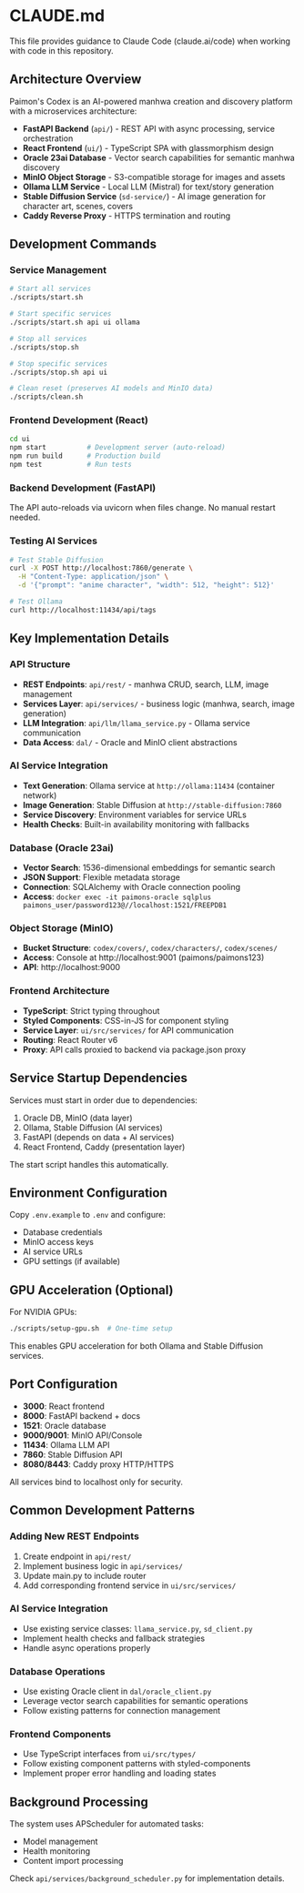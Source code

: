 # CLAUDE.md

This file provides guidance to Claude Code (claude.ai/code) when working with code in this repository.

## Architecture Overview

Paimon's Codex is an AI-powered manhwa creation and discovery platform with a microservices architecture:

- **FastAPI Backend** (`api/`) - REST API with async processing, service orchestration
- **React Frontend** (`ui/`) - TypeScript SPA with glassmorphism design
- **Oracle 23ai Database** - Vector search capabilities for semantic manhwa discovery
- **MinIO Object Storage** - S3-compatible storage for images and assets
- **Ollama LLM Service** - Local LLM (Mistral) for text/story generation
- **Stable Diffusion Service** (`sd-service/`) - AI image generation for character art, scenes, covers
- **Caddy Reverse Proxy** - HTTPS termination and routing

## Development Commands

### Service Management
```bash
# Start all services
./scripts/start.sh

# Start specific services  
./scripts/start.sh api ui ollama

# Stop all services
./scripts/stop.sh

# Stop specific services
./scripts/stop.sh api ui

# Clean reset (preserves AI models and MinIO data)
./scripts/clean.sh
```

### Frontend Development (React)
```bash
cd ui
npm start          # Development server (auto-reload)
npm run build      # Production build
npm test           # Run tests
```

### Backend Development (FastAPI)
The API auto-reloads via uvicorn when files change. No manual restart needed.

### Testing AI Services
```bash
# Test Stable Diffusion
curl -X POST http://localhost:7860/generate \
  -H "Content-Type: application/json" \
  -d '{"prompt": "anime character", "width": 512, "height": 512}'

# Test Ollama
curl http://localhost:11434/api/tags
```

## Key Implementation Details

### API Structure
- **REST Endpoints**: `api/rest/` - manhwa CRUD, search, LLM, image management
- **Services Layer**: `api/services/` - business logic (manhwa, search, image generation)
- **LLM Integration**: `api/llm/llama_service.py` - Ollama service communication
- **Data Access**: `dal/` - Oracle and MinIO client abstractions

### AI Service Integration
- **Text Generation**: Ollama service at `http://ollama:11434` (container network)
- **Image Generation**: Stable Diffusion at `http://stable-diffusion:7860`
- **Service Discovery**: Environment variables for service URLs
- **Health Checks**: Built-in availability monitoring with fallbacks

### Database (Oracle 23ai)
- **Vector Search**: 1536-dimensional embeddings for semantic search
- **JSON Support**: Flexible metadata storage
- **Connection**: SQLAlchemy with Oracle connection pooling
- **Access**: `docker exec -it paimons-oracle sqlplus paimons_user/password123@//localhost:1521/FREEPDB1`

### Object Storage (MinIO)
- **Bucket Structure**: `codex/covers/`, `codex/characters/`, `codex/scenes/`
- **Access**: Console at http://localhost:9001 (paimons/paimons123)
- **API**: http://localhost:9000

### Frontend Architecture
- **TypeScript**: Strict typing throughout
- **Styled Components**: CSS-in-JS for component styling
- **Service Layer**: `ui/src/services/` for API communication
- **Routing**: React Router v6
- **Proxy**: API calls proxied to backend via package.json proxy

## Service Startup Dependencies

Services must start in order due to dependencies:
1. Oracle DB, MinIO (data layer)
2. Ollama, Stable Diffusion (AI services)
3. FastAPI (depends on data + AI services)
4. React Frontend, Caddy (presentation layer)

The start script handles this automatically.

## Environment Configuration

Copy `.env.example` to `.env` and configure:
- Database credentials
- MinIO access keys
- AI service URLs
- GPU settings (if available)

## GPU Acceleration (Optional)

For NVIDIA GPUs:
```bash
./scripts/setup-gpu.sh  # One-time setup
```

This enables GPU acceleration for both Ollama and Stable Diffusion services.

## Port Configuration

- **3000**: React frontend
- **8000**: FastAPI backend + docs
- **1521**: Oracle database
- **9000/9001**: MinIO API/Console
- **11434**: Ollama LLM API
- **7860**: Stable Diffusion API
- **8080/8443**: Caddy proxy HTTP/HTTPS

All services bind to localhost only for security.

## Common Development Patterns

### Adding New REST Endpoints
1. Create endpoint in `api/rest/`
2. Implement business logic in `api/services/`
3. Update main.py to include router
4. Add corresponding frontend service in `ui/src/services/`

### AI Service Integration
- Use existing service classes: `llama_service.py`, `sd_client.py`
- Implement health checks and fallback strategies
- Handle async operations properly

### Database Operations
- Use existing Oracle client in `dal/oracle_client.py`
- Leverage vector search capabilities for semantic operations
- Follow existing patterns for connection management

### Frontend Components
- Use TypeScript interfaces from `ui/src/types/`
- Follow existing component patterns with styled-components
- Implement proper error handling and loading states

## Background Processing

The system uses APScheduler for automated tasks:
- Model management
- Health monitoring  
- Content import processing

Check `api/services/background_scheduler.py` for implementation details.
